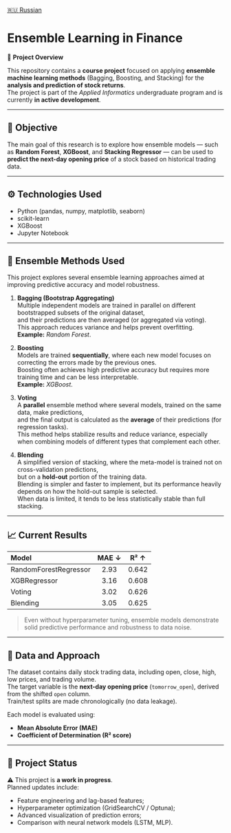 [🇷🇺 Russian](README_RU.md)

# Ensemble Learning in Finance


📘 **Project Overview**

This repository contains a **course project** focused on applying **ensemble machine learning methods** (Bagging, Boosting, and Stacking) for the **analysis and prediction of stock returns**.  
The project is part of the *Applied Informatics* undergraduate program and is currently **in active development**.

---

## 🎯 **Objective**

The main goal of this research is to explore how ensemble models — such as **Random Forest**, **XGBoost**, and **Stacking Regressor** — can be used to **predict the next-day opening price** of a stock based on historical trading data.

---

## ⚙️ **Technologies Used**
- Python (pandas, numpy, matplotlib, seaborn)
- scikit-learn
- XGBoost
- Jupyter Notebook

---

## 🧠 Ensemble Methods Used

This project explores several ensemble learning approaches aimed at improving predictive accuracy and model robustness.  

1. **Bagging (Bootstrap Aggregating)**  
   Multiple independent models are trained in parallel on different bootstrapped subsets of the original dataset,  
   and their predictions are then averaged (or aggregated via voting).  
   This approach reduces variance and helps prevent overfitting.  
   **Example:** *Random Forest*.

2. **Boosting**  
   Models are trained **sequentially**, where each new model focuses on correcting the errors made by the previous ones.  
   Boosting often achieves high predictive accuracy but requires more training time and can be less interpretable.  
   **Example:** *XGBoost*.

3. **Voting**  
   A **parallel** ensemble method where several models, trained on the same data, make predictions,  
   and the final output is calculated as the **average** of their predictions (for regression tasks).  
   This method helps stabilize results and reduce variance, especially when combining models of different types that complement each other.

4. **Blending**  
   A simplified version of stacking, where the meta-model is trained not on cross-validation predictions,  
   but on a **hold-out** portion of the training data.  
   Blending is simpler and faster to implement, but its performance heavily depends on how the hold-out sample is selected.  
   When data is limited, it tends to be less statistically stable than full stacking.


---

## 📈 **Current Results**

| Model | MAE ↓ | R² ↑ |
|:-------|:------:|:----:|
| RandomForestRegressor | 2.93 | 0.642 |
| XGBRegressor | 3.16 | 0.608 |
| Voting | 3.02 | 0.626 |
| Blending | 3.05 | 0.625 |

> Even without hyperparameter tuning, ensemble models demonstrate solid predictive performance and robustness to data noise.

---

## 🧮 **Data and Approach**

The dataset contains daily stock trading data, including open, close, high, low prices, and trading volume.  
The target variable is the **next-day opening price** (`tomorrow_open`), derived from the shifted `open` column.  
Train/test splits are made chronologically (no data leakage).  

Each model is evaluated using:
- **Mean Absolute Error (MAE)**
- **Coefficient of Determination (R² score)**

---

## 🚧 **Project Status**

⚠️ This project is **a work in progress**.  
Planned updates include:
- Feature engineering and lag-based features;
- Hyperparameter optimization (GridSearchCV / Optuna);
- Advanced visualization of prediction errors;
- Comparison with neural network models (LSTM, MLP).
